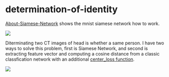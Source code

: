 # determination-of-identity
[About-Siamese-Network](https://github.com/Hzzone/determination-of-identity/blob/master/About-Siamese-Network.md) shows the mnist siamese network how to work.



![](http://omoitwcai.bkt.clouddn.com/2017-08-21-u-3582458859-3250915954%26fm-85%26s-C0D2EA23A2EB01114E3DD08A0100C0C3.jpeg)

Diterminating two CT images of head is whether a same person. I have two ways to solve this problem, first is Siamese Network, and second is extracting feature vector and computing a cosine distance from a classic classfication network with an additional [center_loss function](https://github.com/ydwen/caffe-face).



![](http://omoitwcai.bkt.clouddn.com/2017-08-21-u-3050626263-205438607%26fm-26%26gp-0.jpg)

